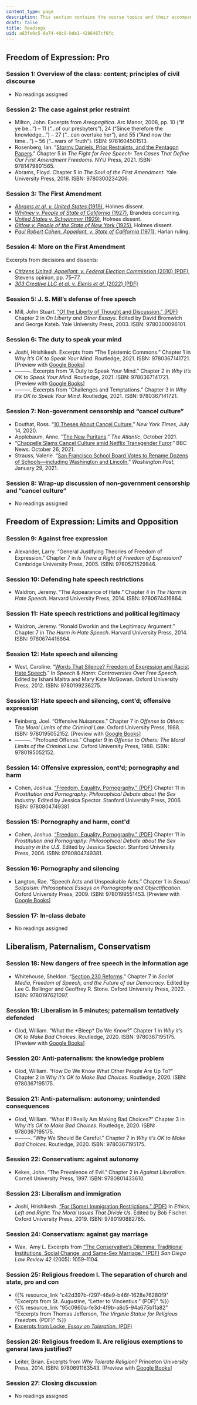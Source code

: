 ```yaml
---
content_type: page
description: This section contains the course topics and their accompanying readings.
draft: false
title: Readings
uid: a83fe0c5-0a74-40c9-bde1-4286487cf6fc
---
```

## Freedom of Expression: Pro

### Session 1: Overview of the class: content; principles of civil discourse

- No readings assigned

### Session 2: The case against prior restraint

- Milton, John. Excerpts from *Areopagitica*. Arc Manor, 2008, pp. 10 (“If ye be…”) – 11 (“…of our presbyters”), 24 (“Since therefore the knowledge…”) – 27 (“…can overtake her”), and 55 (“And now the time…”) – 56 (“…wars of Truth”). ISBN: 9781604501513. 
- Rosenberg, Ian. “[Stormy Daniels, Prior Restraints, and the Pentagon Papers](https://muse.jhu.edu/pub/193/monograph/chapter/3269074).” Chapter 5 in *The Fight for Free Speech: Ten Cases That Define Our First Amendment Freedoms.* NYU Press, 2021. ISBN: ‎9781479801565. 
- Abrams, Floyd. Chapter 5 in *The Soul of the First Amendment*. Yale University Press, 2018. ISBN: ‎9780300234206.

### Session 3: The First Amendment

- [*Abrams et al. v. United States* (1919)](https://www.law.cornell.edu/supremecourt/text/250/616), Holmes dissent.
- [*Whitney v. People of State of California* (1927)](https://www.law.cornell.edu/supremecourt/text/274/357), Brandeis concurring.
- [*United States v. Schwimmer* (1929)](https://supreme.justia.com/cases/federal/us/279/644/), Holmes dissent.
- [*Gitlow v. People of the State of New York* (1925)](https://www.law.cornell.edu/supremecourt/text/268/652), Holmes dissent.
- [*Paul Robert Cohen, Appellant, v. State of California* (1971)](https://www.law.cornell.edu/supremecourt/text/403/15), Harlan ruling.

### Session 4: More on the First Amendment

Excerpts from decisions and dissents:

- [*Citizens United, Appellant, v. Federal Election Commission* (2010) (PDF)](https://www.law.cornell.edu/supct/pdf/08-205P.ZX), Stevens opinion, pp. 75–77.
- [*303 Creative LLC et al. v. Elenis et al.* (2022) (PDF)](https://www.law.cornell.edu/supct/pdf/21-476.pdf) 

### Session 5: J. S. Mill’s defense of free speech

- Mill, John Stuart. [“Of the Liberty of Thought and Discussion.” (PDF)](https://ir101.co.uk/wp-content/uploads/2018/05/on-liberty-ch-2-on-the-liberty-of-thought-and-discussion.pdf) Chapter 2 in *On Liberty and Other Essays*. Edited by David Bromwich and George Kateb. Yale University Press, 2003. ISBN: 9780300096101. 

### Session 6: The duty to speak your mind

- Joshi, Hrishikesh. Excerpts from “The Epistemic Commons.” Chapter 1 in *Why It’s OK to Speak Your Mind.* Routledge, 2021. ISBN: ‎9780367141721. \[Preview with [Google Books](https://www.google.com/books/edition/Why_It_s_OK_to_Speak_Your_Mind/BAEWEAAAQBAJ?hl=en&gbpv=1)\]
- ———. Excerpts from “A Duty to Speak Your Mind.” Chapter 2 in *Why It’s OK to Speak Your Mind.* Routledge, 2021. ISBN: ‎9780367141721. \[Preview with [Google Books](https://www.google.com/books/edition/Why_It_s_OK_to_Speak_Your_Mind/BAEWEAAAQBAJ?hl=en&gbpv=1)\]
- ———. Excerpts from “Challenges and Temptations.” Chapter 3 in *Why It’s OK to Speak Your Mind.* Routledge, 2021. ISBN: ‎9780367141721. 

### Session 7: Non-government censorship and “cancel culture”

- Douthat, Ross. “[10 Theses About Cancel Culture](https://www.nytimes.com/2020/07/14/opinion/cancel-culture-.html),” *New York Times*, July 14, 2020.
- Applebaum, Anne. “[The New Puritans](https://www.theatlantic.com/magazine/archive/2021/10/new-puritans-mob-justice-canceled/619818/).” *The Atlantic*, October 2021.
- “[Chappelle Slams Cancel Culture amid Netflix Transgender Furor](https://www.bbc.com/news/world-us-canada-59046022).” BBC News. October 26, 2021. 
- Strauss, Valerie. “[San Francisco School Board Votes to Rename Dozens of Schools—including Washington and Lincoln](https://www.washingtonpost.com/education/2021/01/29/sanfrancisco-schoolnames-racist-rename/),” *Washington Post*, January 29, 2021.

### Session 8: Wrap-up discussion of non-government censorship and “cancel culture”

- No readings assigned

## Freedom of Expression: Limits and Opposition

### Session 9: Against free expression

- Alexander, Larry. “General Justifying Theories of Freedom of Expression.” Chapter 7 in *Is There a Right of Freedom of Expression?* Cambridge University Press, 2005. ISBN: ‎9780521529846. 

### Session 10: Defending hate speech restrictions

- Waldron, Jeremy. “The Appearance of Hate.” Chapter 4 in *The Harm in Hate Speech*. Harvard University Press, 2014. ISBN: ‎9780674416864. 

### Session 11: Hate speech restrictions and political legitimacy

- Waldron, Jeremy. “Ronald Dworkin and the Legitimacy Argument.” Chapter 7 in *The Harm in Hate Speech*. Harvard University Press, 2014. ISBN: ‎9780674416864. 

### Session 12: Hate speech and silencing

- West, Caroline. “[Words That Silence? Freedom of Expression and Racist Hate Speech](https://academic.oup.com/book/34639/chapter-abstract/295133283?redirectedFrom=fulltext).” In *Speech & Harm: Controversies Over Free Speech*. Edited by Ishani Maitra and Mary Kate McGowan. Oxford University Press, 2012. ISBN: ‎9780199236275. 

### Session 13: Hate speech and silencing, cont'd; offensive expression

- Feinberg, Joel. “Offensive Nuisances.” Chapter 7 in *Offense to Others: The Moral Limits of the Criminal Law*. Oxford University Press, 1988. ISBN: ‎9780195052152. \[Preview with [Google Books](https://www.google.com/books/edition/Offense_to_Others/_4O3uhyZi4gC?hl=en&gbpv=1)\]
- ———. “Profound Offense.” Chapter 9 in *Offense to Others: The Moral Limits of the Criminal Law*. Oxford University Press, 1988. ISBN: ‎9780195052152. 

### Session 14: Offensive expression, cont'd; pornography and harm

- Cohen, Joshua. [“Freedom, Equality, Pornography.” (PDF)](https://philarchive.org/archive/COHFEW) Chapter 11 in *Prostitution and Pornography: Philosophical Debate about the Sex Industry*. Edited by Jessica Spector. Stanford University Press, 2006. ISBN: ‎9780804749381.

### Session 15: Pornography and harm, cont'd

- Cohen, Joshua. [“Freedom, Equality, Pornography.” (PDF)](https://philarchive.org/archive/COHFEW) Chapter 11 in *Prostitution and Pornography: Philosophical Debate about the Sex Industry in the U.S*. Edited by Jessica Spector. Stanford University Press, 2006. ISBN: ‎9780804749381. 

### Session 16: Pornography and silencing

- Langton, Rae. “Speech Acts and Unspeakable Acts.” Chapter 1 in *Sexual Solipsism: Philosophical Essays on Pornography and Objectification.* Oxford University Press, 2009. ISBN: ‎9780199551453. \[Preview with [Google Books](https://www.google.com/books/edition/Sexual_Solipsism/sieQDwAAQBAJ?hl=en&gbpv=1)\]

### Session 17: In-class debate

- No readings assigned

## Liberalism, Paternalism, Conservatism

### Session 18: New dangers of free speech in the information age

- Whitehouse, Sheldon. “[Section 230 Reforms](https://academic.oup.com/book/43744/chapter-abstract/370144814?redirectedFrom=fulltext).” Chapter 7 in *Social Media, Freedom of Speech, and the Future of our Democracy*. Edited by Lee C. Bollinger and Geoffrey R. Stone. Oxford University Press, 2022. ISBN: ‎9780197621097.

### Session 19: Liberalism in 5 minutes; paternalism tentatively defended

- Glod, William. “What the \*Bleep\* Do We Know?” Chapter 1 in *Why it’s OK to Make Bad Choices*. Routledge, 2020. ISBN: 9780367195175. \[Preview with [Google Books](https://www.google.com/books/edition/Why_It_s_OK_to_Make_Bad_Choices/x4n1DwAAQBAJ?hl=en&gbpv=1)\]

### Session 20: Anti-paternalism: the knowledge problem

- Glod, William. “How Do We Know What Other People Are Up To?” Chapter 2 in *Why it’s OK to Make Bad Choices*. Routledge, 2020. ISBN: 9780367195175. 

### Session 21: Anti-paternalism: autonomy; unintended consequences

- Glod, William. “What If I Really Am Making Bad Choices?” Chapter 3 in *Why it’s OK to Make Bad Choices*. Routledge, 2020. ISBN: 9780367195175.
- ———. “Why We Should Be Careful.” Chapter 7 in *Why it’s OK to Make Bad Choices*. Routledge, 2020. ISBN: 9780367195175.

### Session 22: Conservatism: against autonomy

- Kekes, John. “The Prevalence of Evil.” Chapter 2 in *Against Liberalism*. ‎Cornell University Press, 1997. ISBN: ‎9780801433610. 

### Session 23: Liberalism and immigration

- Joshi, Hrishikesh. [“For (Some) Immigration Restrictions.” (PDF)](https://www.hrishikeshjoshi.net/uploads/4/7/6/4/47645205/josfsiv1.pdf) In *Ethics, Left and Right: The Moral Issues That Divide Us*. Edited by Bob Fischer. Oxford University Press, 2019. ISBN: ‎9780190882785.

### Session 24: Conservatism: against gay marriage

- Wax,  Amy L. Excerpts from [“The Conservative’s Dilemma: Traditional Institutions, Social Change, and Same-Sex Marriage.” (PDF)](https://digital.sandiego.edu/cgi/viewcontent.cgi?article=2927&context=sdlr) *San Diego Law Review* 42 (2005): 1059–1104.

### Session 25: Religious freedom I. The separation of church and state, pro and con

- {{% resource_link "c42d397b-f297-46e9-b46f-1628e76280f9" "Excerpts from St. Augustine, “Letter to Vincentius.” (PDF)" %}}
- {{% resource_link "95c0960a-fe3d-4f9b-a8c5-94a675b11a82" "Excerpts from Thomas Jefferson, *The Virginia Statue for Religious Freedom.* (PDF)" %}}
- [Excerpts from Locke, *Essay on Toleration*. (PDF)](https://www.earlymoderntexts.com/assets/pdfs/locke1689b.pdf)

### Session 26: Religious freedom II. Are religious exemptions to general laws justified?

- Leiter, Brian. Excerpts from *Why Tolerate Religion?* Princeton University Press, 2014. ISBN: ‎9780691163543. \[Preview with [Google Books](https://www.google.com/books/edition/Why_Tolerate_Religion/qz2OAwAAQBAJ?hl=en&gbpv=1)\]

### Session 27: Closing discussion

- No readings assigned
